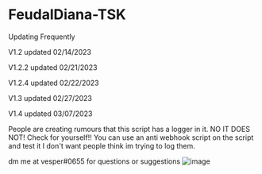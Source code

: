 # FeudalDiana-TSK

Updating Frequently

V1.2 updated 02/14/2023

V1.2.2 updated 02/21/2023

V1.2.4 updated 02/22/2023

V1.3 updated 02/27/2023

V1.4 updated 03/07/2023

People are creating rumours that this script has a logger in it. NO IT DOES NOT! Check for yourself!! You can use an anti webhook script on the script and test it
I don't want people think im trying to log them.

dm me at vesper#0655 for questions or suggestions
![image](https://user-images.githubusercontent.com/125164983/221003058-d12b8224-6565-4e5c-8753-25312afa63d6.png)


